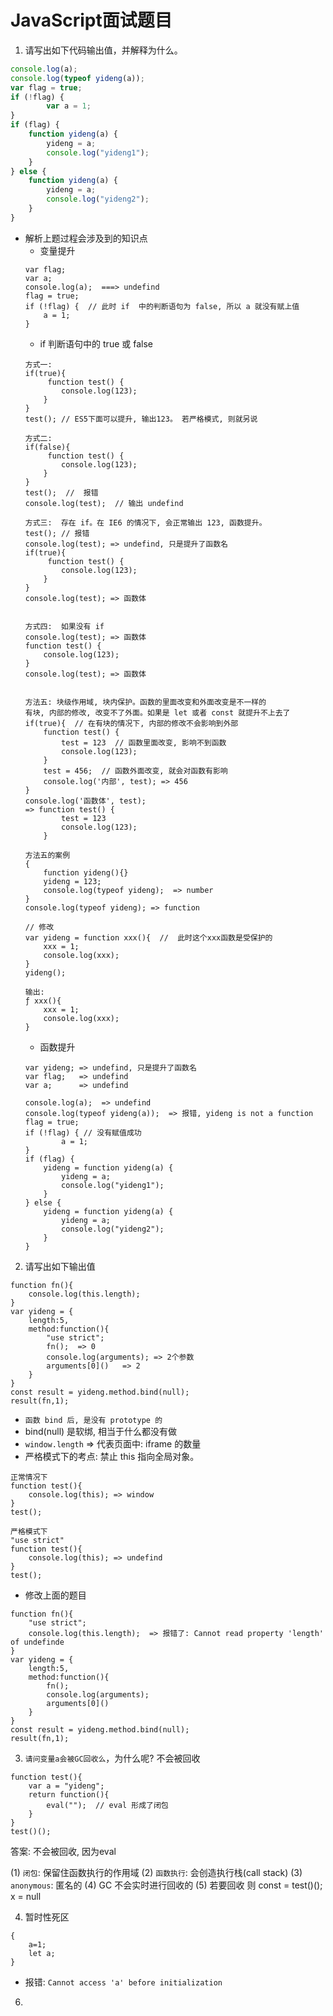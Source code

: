 # JavaScript面试题目


1. 请写出如下代码输出值，并解释为什么。
```js
console.log(a);
console.log(typeof yideng(a));
var flag = true;
if (!flag) {
		var a = 1;
}
if (flag) {
    function yideng(a) {
        yideng = a;
        console.log("yideng1");
    }
} else {
    function yideng(a) {
        yideng = a;
        console.log("yideng2");
    }
}
```
* 解析上题过程会涉及到的知识点
    * 变量提升
    ```
    var flag;
    var a;
    console.log(a);  ===> undefind
    flag = true;
    if (!flag) {  // 此时 if  中的判断语句为 false, 所以 a 就没有赋上值
        a = 1;
    }
    ```
    * if 判断语句中的 true 或 false
    ```
    方式一:
    if(true){
         function test() {
            console.log(123);
        }
    }
    test(); // ES5下面可以提升, 输出123。 若严格模式, 则就另说

   方式二:
    if(false){
         function test() {
            console.log(123);
        }
    }
    test();  //  报错
    console.log(test);  // 输出 undefind

    方式三:  存在 if。在 IE6 的情况下, 会正常输出 123, 函数提升。
    test(); // 报错
    console.log(test); => undefind, 只是提升了函数名
    if(true){
         function test() {
            console.log(123);
        }
    }
    console.log(test); => 函数体


    方式四:  如果没有 if
    console.log(test); => 函数体
    function test() {
        console.log(123);
    }
    console.log(test); => 函数体


    方法五: 块级作用域, 块内保护。函数的里面改变和外面改变是不一样的
    有块, 内部的修改, 改变不了外面。如果是 let 或者 const 就提升不上去了
    if(true){  // 在有块的情况下, 内部的修改不会影响到外部
        function test() {
            test = 123  // 函数里面改变, 影响不到函数
            console.log(123);
        }
        test = 456;  // 函数外面改变, 就会对函数有影响
        console.log('内部', test); => 456
    }
    console.log('函数体', test); 
    => function test() {
            test = 123
            console.log(123);
        }

    方法五的案例
    {
        function yideng(){}
        yideng = 123;
        console.log(typeof yideng);  => number
    }
    console.log(typeof yideng); => function

    // 修改
    var yideng = function xxx(){  //  此时这个xxx函数是受保护的
        xxx = 1;
        console.log(xxx);  
    }
    yideng();

    输出:
    ƒ xxx(){
        xxx = 1;
        console.log(xxx);
    }
    ```
    * 函数提升
    ```
    var yideng; => undefind, 只是提升了函数名
    var flag;   => undefind
    var a;      => undefind

    console.log(a);  => undefind
    console.log(typeof yideng(a));  => 报错, yideng is not a function
    flag = true;
    if (!flag) { // 没有赋值成功
            a = 1;
    }
    if (flag) {
        yideng = function yideng(a) {
            yideng = a;
            console.log("yideng1");
        }
    } else {
        yideng = function yideng(a) {
            yideng = a;
            console.log("yideng2");
        }
    }
    ```
  




2. 请写出如下输出值
```
function fn(){
    console.log(this.length); 
}
var yideng = { 
    length:5,
    method:function(){ 
        "use strict";
        fn();  => 0
        console.log(arguments); => 2个参数
        arguments[0]()   => 2 
    }
}
const result = yideng.method.bind(null);
result(fn,1);

``` 
* `函数 bind 后, 是没有 prototype 的`
* bind(null) 是软绑, 相当于什么都没有做
* `window.length` => 代表页面中: iframe 的数量
* 严格模式下的考点: 禁止 this 指向全局对象。
```
正常情况下
function test(){
    console.log(this); => window
}
test();

严格模式下
"use strict"
function test(){
    console.log(this); => undefind
}
test();
```
* 修改上面的题目
```
function fn(){
    "use strict";
    console.log(this.length);  => 报错了: Cannot read property 'length' of undefinde
}
var yideng = { 
    length:5,
    method:function(){ 
        fn(); 
        console.log(arguments);
        arguments[0]()  
    }
}
const result = yideng.method.bind(null);
result(fn,1);
```


3. `请问变量a会被GC回收么`，为什么呢?  不会被回收
```
function test(){
    var a = "yideng"; 
    return function(){
        eval("");  // eval 形成了闭包
    }
} 
test()();
```
答案: 不会被回收, 因为eval

(1) `闭包`: 保留住函数执行的作用域
(2) `函数执行`: 会创造执行栈(call stack)
(3) `anonymous`: 匿名的
(4) GC 不会实时进行回收的
(5) 若要回收 则 const = test()(); x = null

4. 暂时性死区
```
{
    a=1;
    let a;
}
```
* 报错: `Cannot access 'a' before initialization`
6. 








